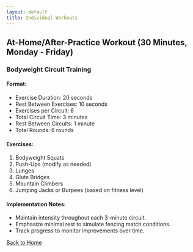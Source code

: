 ```yaml
---
layout: default
title: Individual Workouts
---
```


## At-Home/After-Practice Workout (30 Minutes, Monday - Friday)

### Bodyweight Circuit Training

#### Format:
* Exercise Duration: 20 seconds
* Rest Between Exercises: 10 seconds
* Exercises per Circuit: 6
* Total Circuit Time: 3 minutes
* Rest Between Circuits: 1 minute
* Total Rounds: 6 rounds

#### Exercises:
1. Bodyweight Squats
2. Push-Ups (modify as needed)
3. Lunges
4. Glute Bridges
5. Mountain Climbers
6. Jumping Jacks or Burpees (based on fitness level)

#### Implementation Notes:
* Maintain intensity throughout each 3-minute circuit.
* Emphasize minimal rest to simulate fencing match conditions.
* Track progress to monitor improvements over time.

[Back to Home](index.html)

